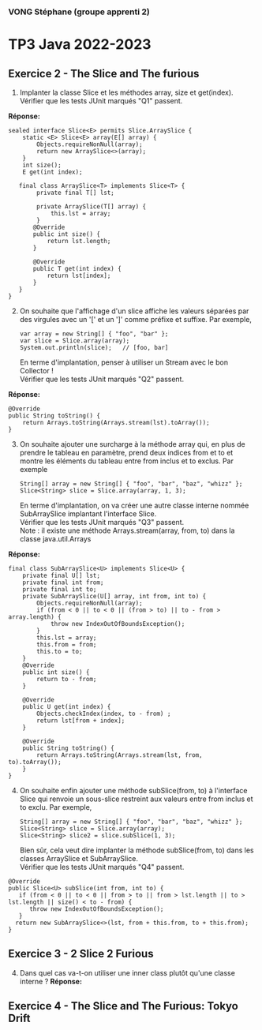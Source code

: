 ### VONG Stéphane (groupe apprenti 2)
# TP3 Java 2022-2023
## Exercice 2 - The Slice and The furious

1. Implanter la classe Slice et les méthodes array, size et get(index).
   <br>Vérifier que les tests JUnit marqués "Q1" passent.

<b>Réponse:</b>
```
sealed interface Slice<E> permits Slice.ArraySlice {
    static <E> Slice<E> array(E[] array) {
        Objects.requireNonNull(array);
        return new ArraySlice<>(array);
    }
    int size();
    E get(int index);

   final class ArraySlice<T> implements Slice<T> {
        private final T[] lst;

        private ArraySlice(T[] array) {
            this.lst = array;
        }
       @Override
       public int size() {
           return lst.length;
       }

       @Override
       public T get(int index) {
           return lst[index];
       }
   }
}
```
2. On souhaite que l'affichage d'un slice affiche les valeurs séparées par des virgules avec un '[' et un ']' comme préfixe et suffixe.
   Par exemple,
    ```
   var array = new String[] { "foo", "bar" };
   var slice = Slice.array(array);
   System.out.println(slice);   // [foo, bar]
   ```
    En terme d'implantation, penser à utiliser un Stream avec le bon Collector !
<br>Vérifier que les tests JUnit marqués "Q2" passent.

<b>Réponse:</b>
```
@Override
public String toString() {
    return Arrays.toString(Arrays.stream(lst).toArray());
}
```

3. On souhaite ajouter une surcharge à la méthode array qui, en plus de prendre le tableau en paramètre, prend deux indices from et to et montre les éléments du tableau entre from inclus et to exclus.
   Par exemple
    ```
   String[] array = new String[] { "foo", "bar", "baz", "whizz" };
    Slice<String> slice = Slice.array(array, 1, 3);
   ```
    En terme d'implantation, on va créer une autre classe interne nommée SubArraySlice implantant l'interface Slice.
<br>Vérifier que les tests JUnit marqués "Q3" passent.
<br>Note : il existe une méthode Arrays.stream(array, from, to) dans la classe java.util.Arrays

<b>Réponse:</b>
```
final class SubArraySlice<U> implements Slice<U> {
    private final U[] lst;
    private final int from;
    private final int to;
    private SubArraySlice(U[] array, int from, int to) {
        Objects.requireNonNull(array);
        if (from < 0 || to < 0 || (from > to) || to - from > array.length) {
            throw new IndexOutOfBoundsException();
        }
        this.lst = array;
        this.from = from;
        this.to = to;
    }
    @Override
    public int size() {
        return to - from;
    }

    @Override
    public U get(int index) {
        Objects.checkIndex(index, to - from) ;
        return lst[from + index];
    }

    @Override
    public String toString() {
        return Arrays.toString(Arrays.stream(lst, from, to).toArray());
    }
}
```

4. On souhaite enfin ajouter une méthode subSlice(from, to) à l'interface Slice qui renvoie un sous-slice restreint aux valeurs entre from inclus et to exclu.
   Par exemple,
   ```
   String[] array = new String[] { "foo", "bar", "baz", "whizz" };
   Slice<String> slice = Slice.array(array);
   Slice<String> slice2 = slice.subSlice(1, 3);
   ```
   Bien sûr, cela veut dire implanter la méthode subSlice(from, to) dans les classes ArraySlice et SubArraySlice.
<br>Vérifier que les tests JUnit marqués "Q4" passent.
```
@Override
public Slice<U> subSlice(int from, int to) {
   if (from < 0 || to < 0 || from > to || from > lst.length || to > lst.length || size() < to - from) {
      throw new IndexOutOfBoundsException();
   }
  return new SubArraySlice<>(lst, from + this.from, to + this.from);
}
```

## Exercice 3 - 2 Slice 2 Furious
4. Dans quel cas va-t-on utiliser une inner class plutôt qu'une classe interne ? 
<b>Réponse:</b> 

## Exercice 4 - The Slice and The Furious: Tokyo Drift

